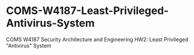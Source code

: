 # COMS-W4187-Least-Privileged-Antivirus-System
COMS W4187 Security Architecture and Engineering HW2: Least Privileged "Antivirus" System
